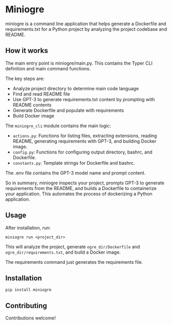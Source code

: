 # Miniogre

miniogre is a command line application that helps generate a Dockerfile and requirements.txt for a Python project by analyzing the project codebase and README.

## How it works

The main entry point is miniogre/main.py. This contains the Typer CLI definition and main command functions.

The key steps are:

- Analyze project directory to determine main code language
- Find and read README file
- Use GPT-3 to generate requirements.txt content by prompting with README contents
- Generate Dockerfile and populate with requirements
- Build Docker image

The `miniogre_cli` module contains the main logic:

- `actions.py`: Functions for listing files, extracting extensions, reading README, generating requirements with GPT-3, and building Docker image.
- `config.py`: Functions for configuring output directory, bashrc, and Dockerfile.
- `constants.py`: Template strings for Dockerfile and bashrc.

The .env file contains the GPT-3 model name and prompt content.

So in summary, miniogre inspects your project, prompts GPT-3 to generate requirements from the README, and builds a Dockerfile to containerize your application. This automates the process of dockerizing a Python application.

## Usage

After installation, run:

`miniogre run <project_dir>`

This will analyze the project, generate `ogre_dir/Dockerfile` and `ogre_dir/requirements.txt`, and build a Docker image.

The requirements command just generates the requirements file.

## Installation

`pip install miniogre`

## Contributing
Contributions welcome!
